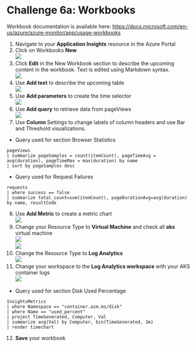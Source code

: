 # Challenge 6a: Workbooks

Workbook documentation is available here: https://docs.microsoft.com/en-us/azure/azure-monitor/app/usage-workbooks<br/>
1. Navigate to your **Application Insights** resource in the Azure Portal<br/>
2. Click on Workbooks **New**<br/>
      <img src="images/book.jpg"/><br/>
3. Click **Edit** in the New Workbook section to describe the upcoming content in the workbook. Text is edited using Markdown syntax.<br/>
      <img src="images/book2.jpg"/><br/>
4. Use **Add text** to describe the upcoming table<br/>
      <img src="images/book3.jpg"/><br/>
5. Use **Add parameters** to create the time selector<br/>
      <img src="images/book1.jpg"/><br/>
6. Use **Add query** to retrieve data from pageViews<br/>
      <img src="images/book4.jpg"/><br/>
7. Use **Column** Settings to change labels of column headers and use Bar and Threshold visualizations.
 * Query used for section Browser Statistics
```
pageViews
| summarize pageSamples = count(itemCount), pageTimeAvg = avg(duration), pageTimeMax = max(duration) by name
| sort by pageSamples desc
```
 * Query used for Request Failures
```
requests
| where success == false
| summarize total_count=sum(itemCount), pageDurationAvg=avg(duration) by name, resultCode
```
8. Use **Add Metric** to create a metric chart<br/>
      <img src="images/book5.jpg"/><br/>
9. Change your Resource Type to **Virtual Machine** and check all **aks** virtual machine<br/>
      <img src="images/book6.jpg"/><br/>
      <img src="images/book7.jpg"/><br/>
10. Change the Resource Type to **Log Analytics**<br/>
      <img src="images/book8.jpg"/><br/>
11. Change your workspace to the **Log Analytics workspace** with your AKS container logs<br/>
      <img src="images/book9.jpg"/><br/>
 * Query used for section Disk Used Percentage<br/>
```
InsightsMetrics
| where Namespace == "container.azm.ms/disk" 
| where Name == "used_percent"
| project TimeGenerated, Computer, Val 
| summarize avg(Val) by Computer, bin(TimeGenerated, 1m)
| render timechart
```
12. **Save** your workbook<br/>
